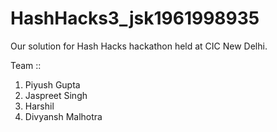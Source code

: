 # HashHacks3_jsk1961998935
Our solution for Hash Hacks hackathon held at CIC New Delhi.

Team :: <br>
1. Piyush Gupta 
2. Jaspreet Singh
3. Harshil 
4. Divyansh Malhotra
